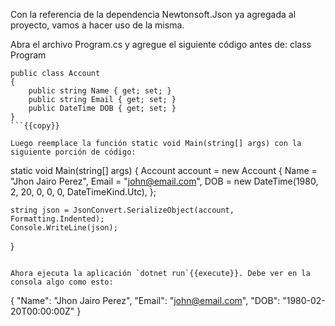 Con la referencia de la dependencia Newtonsoft.Json ya agregada al proyecto, vamos a hacer uso de la misma.

Abra el archivo Program.cs y agregue el siguiente código antes de: class Program

```
public class Account
{
    public string Name { get; set; }
    public string Email { get; set; }
    public DateTime DOB { get; set; }
}
```{{copy}}

Luego reemplace la función static void Main(string[] args) con la siguiente porción de código:

```
static void Main(string[] args)
{
    Account account = new Account
    {
        Name = "Jhon Jairo Perez",
        Email = "john@email.com",
        DOB = new DateTime(1980, 2, 20, 0, 0, 0, DateTimeKind.Utc),
    };

    string json = JsonConvert.SerializeObject(account, Formatting.Indented);
    Console.WriteLine(json);
}
```{{copy}}

Ahora ejecuta la aplicación `dotnet run`{{execute}}. Debe ver en la consola algo como esto:

```
{
  "Name": "Jhon Jairo Perez",
  "Email": "john@email.com",
  "DOB": "1980-02-20T00:00:00Z"
}
```